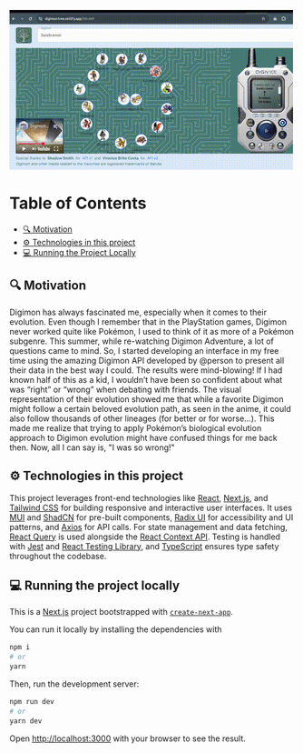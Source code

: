 ![Demo Gif](./src/assets/demo/demo.gif)

# Table of Contents
- [🔍 Motivation](#motivation)
- [⚙️ Technologies in this project](#technologies-in-this-project)
- [💻 Running the Project Locally](#running-the-project-locally)

## 🔍 Motivation
Digimon has always fascinated me, especially when it comes to their evolution.
Even though I remember that in the PlayStation games, Digimon never worked quite like Pokémon, I used to think of it as more of a Pokémon subgenre. This summer, while re-watching Digimon Adventure, a lot of questions came to mind. So, I started developing an interface in my free time using the amazing Digimon API developed by @person to present all their data in the best way I could. The results were mind-blowing! If I had known half of this as a kid, I wouldn’t have been so confident about what was “right” or “wrong” when debating with friends. The visual representation of their evolution showed me that while a favorite Digimon might follow a certain beloved evolution path, as seen in the anime, it could also follow thousands of other lineages (for better or for worse…). This made me realize that trying to apply Pokémon’s biological evolution approach to Digimon evolution might have confused things for me back then. Now, all I can say is, "I was so wrong!"

## ⚙️ Technologies in this project
This project leverages front-end technologies like [React](https://reactjs.org/logo-og.png), [Next.js](https://nextjs.org/static/favicon/favicon-32x32.png), and [Tailwind CSS](https://tailwindcss.com/favicon-32x32.png) for building responsive and interactive user interfaces. It uses [MUI](https://mui.com/static/logo.svg) and [ShadCN](https://shadcn.dev/favicon.ico) for pre-built components, [Radix UI](https://radix-ui.com/favicon.ico) for accessibility and UI patterns, and [Axios](https://axios-http.com/favicon.ico) for API calls. For state management and data fetching, [React Query](https://tanstack.com/query/favicon.ico) is used alongside the [React Context API](https://reactjs.org/logo-og.png). Testing is handled with [Jest](https://jestjs.io/img/jest-logo-128x128.png) and [React Testing Library](https://testing-library.com/img/logo.svg), and [TypeScript](https://www.typescriptlang.org/favicon.ico) ensures type safety throughout the codebase.



## 💻 Running the project locally
This is a [Next.js](https://nextjs.org) project bootstrapped with [`create-next-app`](https://nextjs.org/docs/app/api-reference/cli/create-next-app).

You can run it locally by installing the dependencies with
```bash
npm i
# or
yarn
```

Then, run the development server:

```bash
npm run dev
# or
yarn dev
```

Open [http://localhost:3000](http://localhost:3000) with your browser to see the result.
